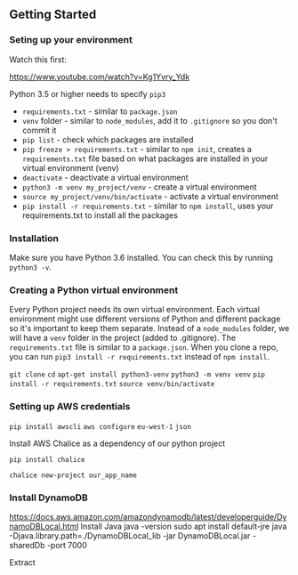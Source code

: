 ## Getting Started

### Seting up your environment

Watch this first:

https://www.youtube.com/watch?v=Kg1Yvry_Ydk

Python 3.5 or higher needs to specify `pip3`

- `requirements.txt` - similar to `package.json`
- `venv` folder - similar to `node_modules`, add it to `.gitignore` so you don't commit it
- `pip list` - check which packages are installed
- `pip freeze > requirements.txt` - similar to `npm init`, creates a `requirements.txt` file based on what packages are installed in your virtual environment (venv)
- `deactivate` - deactivate a virtual environment
- `python3 -m venv my_project/venv` - create a virtual environment
- `source my_project/venv/bin/activate` - activate a virtual environment
- `pip install -r requirements.txt` - similar to `npm install`, uses your requirements.txt to install all the packages

### Installation

Make sure you have Python 3.6 installed. You can check this by running `python3 -v`.

### Creating a Python virtual environment

Every Python project needs its own virtual environment. Each virtual environment might use different versions of Python and different package so it's important to keep them separate. Instead of a `node_modules` folder, we will have a `venv` folder in the project (added to .gitignore). The `requirements.txt` file is similar to a `package.json`. When you clone a repo, you can run `pip3 install -r requirements.txt` instead of `npm install`.

`git clone`
`cd`
`apt-get install python3-venv`
`python3 -m venv venv`
`pip install -r requirements.txt`
`source venv/bin/activate`

### Setting up AWS credentials

`pip install awscli`
`aws configure`
`eu-west-1`
`json`

Install AWS Chalice as a dependency of our python project

`pip install chalice`

`chalice new-project our_app_name`

### Install DynamoDB

https://docs.aws.amazon.com/amazondynamodb/latest/developerguide/DynamoDBLocal.html
Install Java
java -version
sudo apt install default-jre
java -Djava.library.path=./DynamoDBLocal_lib -jar DynamoDBLocal.jar -sharedDb -port 7000

Extract
